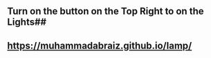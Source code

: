 ## Turn on the button on the Top Right to on the Lights##

## https://muhammadabraiz.github.io/lamp/ ##

